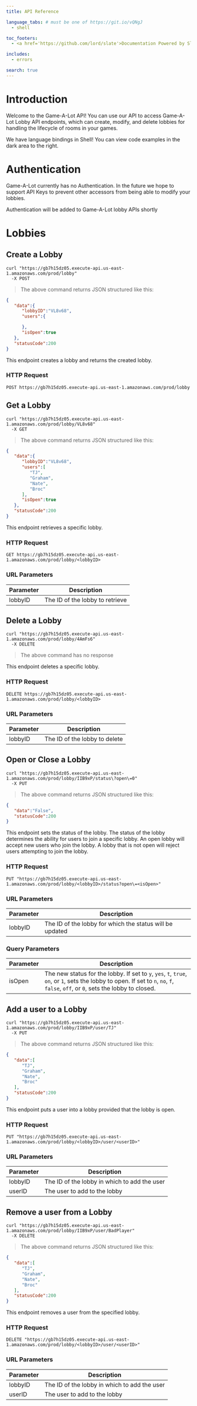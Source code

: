 ```yaml
---
title: API Reference

language_tabs: # must be one of https://git.io/vQNgJ
  - shell

toc_footers:
  - <a href='https://github.com/lord/slate'>Documentation Powered by Slate</a>

includes:
  - errors

search: true
---
```


# Introduction

Welcome to the Game-A-Lot API! You can use our API to access Game-A-Lot Lobby API endpoints,
which can create, modify, and delete lobbies for handling the lifecycle of rooms in your games.

We have language bindings in Shell! You can view code examples in the dark area to the right.

# Authentication

Game-A-Lot currently has no Authentication. In the future we hope to support API Keys to prevent
other accessors from being able to modify your lobbies.

<aside class="notice">
Authentication will be added to Game-A-Lot lobby APIs shortly
</aside>

# Lobbies

## Create a Lobby

```shell
curl "https://gb7h15dz05.execute-api.us-east-1.amazonaws.com/prod/lobby"
  -X POST
```

> The above command returns JSON structured like this:

```json
{
   "data":{
      "lobbyID":"VL8v68",
      "users":{

      },
      "isOpen":true
   },
   "statusCode":200
}
```

This endpoint creates a lobby and returns the created lobby.

### HTTP Request

`POST https://gb7h15dz05.execute-api.us-east-1.amazonaws.com/prod/lobby`

## Get a Lobby

```shell
curl "https://gb7h15dz05.execute-api.us-east-1.amazonaws.com/prod/lobby/VL8v68"
  -X GET
```

> The above command returns JSON structured like this:

```json
{
   "data":{
      "lobbyID":"VL8v68",
      "users":[
         "TJ",
         "Graham",
         "Nate",
         "Broc"
      ],
      "isOpen":true
   },
   "statusCode":200
}
```

This endpoint retrieves a specific lobby.

### HTTP Request

`GET https://gb7h15dz05.execute-api.us-east-1.amazonaws.com/prod/lobby/<lobbyID>`

### URL Parameters

Parameter | Description
--------- | -----------
lobbyID | The ID of the lobby to retrieve

## Delete a Lobby

```shell
curl "https://gb7h15dz05.execute-api.us-east-1.amazonaws.com/prod/lobby/4AmFs6"
  -X DELETE
```

> The above command has no response

This endpoint deletes a specific lobby.

### HTTP Request

`DELETE https://gb7h15dz05.execute-api.us-east-1.amazonaws.com/prod/lobby/<lobbyID>`

### URL Parameters

Parameter | Description
--------- | -----------
lobbyID | The ID of the lobby to delete


## Open or Close a Lobby

```shell
curl "https://gb7h15dz05.execute-api.us-east-1.amazonaws.com/prod/lobby/IIB9xP/status\?open\=0"
  -X PUT
```

> The above command returns JSON structured like this:

```json
{
   "data":"False",
   "statusCode":200
}
```

This endpoint sets the status of the lobby. The status of the lobby determines the ability for users to join a specific lobby. An open lobby will accept new users who join the lobby. A lobby that is not open will reject users attempting to join the lobby.

### HTTP Request

`PUT "https://gb7h15dz05.execute-api.us-east-1.amazonaws.com/prod/lobby/<lobbyID>/status?open\=<isOpen>"`

### URL Parameters

Parameter | Description
--------- | -----------
lobbyID | The ID of the lobby for which the status will be updated

### Query Parameters

Parameter | Description
--------- | -----------
isOpen | The new status for the lobby. If set to `y`, `yes`, `t`, `true`, `on`, or `1`, sets the lobby to open. If set to `n`, `no`, `f`, `false`, `off`, or `0`, sets the lobby to closed.


## Add a user to a Lobby

```shell
curl "https://gb7h15dz05.execute-api.us-east-1.amazonaws.com/prod/lobby/IIB9xP/user/TJ"
  -X PUT
```

> The above command returns JSON structured like this:

```json
{
   "data":[
      "TJ",
      "Graham",
      "Nate",
      "Broc"
   ],
   "statusCode":200
}
```

This endpoint puts a user into a lobby provided that the lobby is open.

### HTTP Request

`PUT "https://gb7h15dz05.execute-api.us-east-1.amazonaws.com/prod/lobby/<lobbyID>/user/<userID>"`

### URL Parameters

Parameter | Description
--------- | -----------
lobbyID | The ID of the lobby in which to add the user
userID  | The user to add to the lobby


## Remove a user from a Lobby

```shell
curl "https://gb7h15dz05.execute-api.us-east-1.amazonaws.com/prod/lobby/IIB9xP/user/BadPlayer"
  -X DELETE
```

> The above command returns JSON structured like this:

```json
{
   "data":[
      "TJ",
      "Graham",
      "Nate",
      "Broc"
   ],
   "statusCode":200
}
```

This endpoint removes a user from the specified lobby.


### HTTP Request

`DELETE "https://gb7h15dz05.execute-api.us-east-1.amazonaws.com/prod/lobby/<lobbyID>/user/<userID>"`

### URL Parameters

Parameter | Description
--------- | -----------
lobbyID | The ID of the lobby in which to add the user
userID  | The user to add to the lobby
